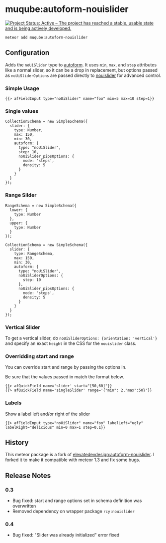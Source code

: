 # muqube:autoform-nouislider
[![Project Status: Active – The project has reached a stable, usable state and is being actively developed.](https://www.repostatus.org/badges/latest/active.svg)](https://www.repostatus.org/#active)

`meteor add muqube:autoform-nouislider`

## Configuration
Adds the `noUiSlider` type to [autoform](https://github.com/aldeed/meteor-autoform). It uses `min`, `max`, and `step` attributes like a normal slider, so it can be a drop in replacement, but options passed as `noUiSliderOptions` are passed directly to [nouislider](http://refreshless.com/nouislider/) for advanced control.

### Simple Usage

```
{{> afFieldInput type="noUiSlider" name="foo" min=5 max=10 step=1}}
```

### Single values
    CollectionSchema = new SimpleSchema({
      slider: {
        type: Number,
        max: 150,
        min: 30,
        autoform: {
          type: "noUiSlider",
          step: 10,    
          noUiSlider_pipsOptions: {
            mode: 'steps',
            density: 5
          }
        }
      }
    });


### Range Silder
    RangeSchema = new SimpleSchema({
      lower: {
        type: Number
      },
      upper: {
        type: Number
      }
    });

    CollectionSchema = new SimpleSchema({
      slider: {
        type: RangeSchema,
        max: 150,
        min: 30,
        autoform: {
          type: "noUiSlider",
          noUiSliderOptions: {
            step: 10
          },      
          noUiSlider_pipsOptions: {
            mode: 'steps',
            density: 5
          }
        }
      }
    });

### Vertical Slider

To get a vertical slider, do `noUiSliderOptions: {orientation: 'vertical'}` and specify an exact `height` in the CSS for the `nouislider` class.

### Overridding start and range
You can override start and range by passing the options in.  

Be sure that the values passed in match the format below.

    {{> afQuickField name='slider' start="[50,60]"}}
    {{> afQuickField name='singleSlider' range='{"min": 2,"max":50}'}}

### Labels
Show a label left and/or right of the slider
```
{{> afFieldInput type="noUiSlider" name="foo" labelLeft="ugly" labelRight="delicious" min=0 max=1 step=0.1}}
```

## History
This meteor package is a fork of [elevatedevdesign:autoform-nouislider](https://github.com/ElevateDev/meteor-autoform-nouislider). I forked it to make it compatible with meteor 1.3 and fix some bugs.


## Release Notes

### 0.3
- Bug fixed: start and range options set in schema definition was overwritten
- Removed dependency on wrapper package `rcy:nouislider`

### 0.4
- Bug fixed: "Slider was already initialized" error fixed
